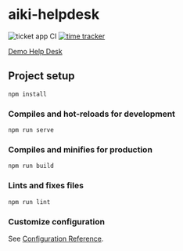 # aiki-helpdesk
![ticket app CI](https://github.com/AIKICo/Aiki-HelpDesk/workflows/ticket%20app%20CI/badge.svg)
[![time tracker](https://wakatime.com/badge/github/AIKICo/Aiki-HelpDesk.svg)](https://wakatime.com/badge/github/AIKICo/Aiki-HelpDesk)

[Demo Help Desk](https://aiki-helpdesk-v1.firebaseapp.com/)
## Project setup
```
npm install
```

### Compiles and hot-reloads for development
```
npm run serve
```

### Compiles and minifies for production
```
npm run build
```

### Lints and fixes files
```
npm run lint
```

### Customize configuration
See [Configuration Reference](https://cli.vuejs.org/config/).
